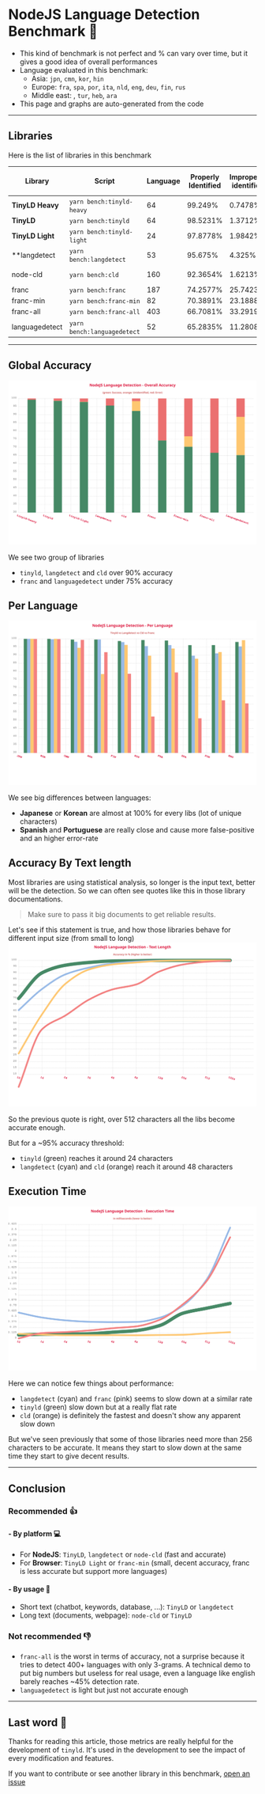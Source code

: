 # NodeJS Language Detection Benchmark :rocket:

- This kind of benchmark is not perfect and % can vary over time, but it gives a good idea of overall performances
- Language evaluated in this benchmark:
  - Asia: `jpn`, `cmn`, `kor`, `hin`
  - Europe: `fra`, `spa`, `por`, `ita`, `nld`, `eng`, `deu`, `fin`, `rus`
  - Middle east: , `tur`, `heb`, `ara`
- This page and graphs are auto-generated from the code

---

## Libraries

Here is the list of libraries in this benchmark

| Library          | Script                      | Language | Properly Identified | Improperly identified | Not identified | Avg Execution Time | Disk Size |
| ---------------- | --------------------------- | -------- | ------------------- | --------------------- | -------------- | ------------------ | --------- |
| **TinyLD Heavy** | `yarn bench:tinyld-heavy`   | 64       | 99.249%             | 0.7478%               | 0.0032%        | 0.096ms.           | 2.0MB     |
| **TinyLD**       | `yarn bench:tinyld`         | 64       | 98.5231%            | 1.3712%               | 0.1057%        | 0.1191ms.          | 580KB     |
| **TinyLD Light** | `yarn bench:tinyld-light`   | 24       | 97.8778%            | 1.9842%               | 0.138%         | 0.0947ms.          | 68KB      |
| \*\*langdetect   | `yarn bench:langdetect`     | 53       | 95.675%             | 4.325%                | 0%             | 0.3647ms.          | 1.8MB     |
| node-cld         | `yarn bench:cld`            | 160      | 92.3654%            | 1.6213%               | 6.0133%        | 0.0711ms.          | > 10MB    |
| franc            | `yarn bench:franc`          | 187      | 74.2577%            | 25.7423%              | 0%             | 0.2242ms.          | 267KB     |
| franc-min        | `yarn bench:franc-min`      | 82       | 70.3891%            | 23.1888%              | 6.422%         | 0.084ms.           | 119KB     |
| franc-all        | `yarn bench:franc-all`      | 403      | 66.7081%            | 33.2919%              | 0%             | 0.4763ms.          | 509KB     |
| languagedetect   | `yarn bench:languagedetect` | 52       | 65.2835%            | 11.2808%              | 23.4357%       | 0.1896ms.          | 240KB     |

---

## Global Accuracy

![Benchmark](./overall.svg)

We see two group of libraries

- `tinyld`, `langdetect` and `cld` over 90% accuracy
- `franc` and `languagedetect` under 75% accuracy

## Per Language

![Language](./language.svg)

We see big differences between languages:

- **Japanese** or **Korean** are almost at 100% for every libs (lot of unique characters)
- **Spanish** and **Portuguese** are really close and cause more false-positive and an higher error-rate

## Accuracy By Text length

Most libraries are using statistical analysis, so longer is the input text, better will be the detection.
So we can often see quotes like this in those library documentations.

> Make sure to pass it big documents to get reliable results.

Let's see if this statement is true, and how those libraries behave for different input size (from small to long)
![Size](./length.svg)

So the previous quote is right, over 512 characters all the libs become accurate enough.

But for a ~95% accuracy threshold:

- `tinyld` (green) reaches it around 24 characters
- `langdetect` (cyan) and `cld` (orange) reach it around 48 characters

## Execution Time

![Size](./exec_time.svg)

Here we can notice few things about performance:

- `langdetect` (cyan) and `franc` (pink) seems to slow down at a similar rate
- `tinyld` (green) slow down but at a really flat rate
- `cld` (orange) is definitely the fastest and doesn't show any apparent slow down

But we've seen previously that some of those libraries need more than 256 characters to be accurate.
It means they start to slow down at the same time they start to give decent results.

---

## **Conclusion**

### Recommended :thumbsup:

#### - By platform :computer:

- For **NodeJS**: `TinyLD`, `langdetect` or `node-cld` (fast and accurate)
- For **Browser**: `TinyLD Light` or `franc-min` (small, decent accuracy, franc is less accurate but support more languages)

#### - By usage :speech_balloon:

- Short text (chatbot, keywords, database, ...): `TinyLD` or `langdetect`
- Long text (documents, webpage): `node-cld` or `TinyLD`

### Not recommended :thumbsdown:

- `franc-all` is the worst in terms of accuracy, not a surprise because it tries to detect 400+ languages with only 3-grams. A technical demo to put big numbers but useless for real usage, even a language like english barely reaches ~45% detection rate.
- `languagedetect` is light but just not accurate enough

---

## Last word :raising_hand:

Thanks for reading this article, those metrics are really helpful for the development of `tinyld`.
It's used in the development to see the impact of every modification and features.

If you want to contribute or see another library in this benchmark, [open an issue](https://github.com/komodojp/tinyld/issues)
